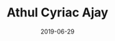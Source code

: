 ---
title: Athul Cyriac Ajay
date: 2019-06-29
template: blog
image: ./athul.png
description: GitHub Campus Expert
---